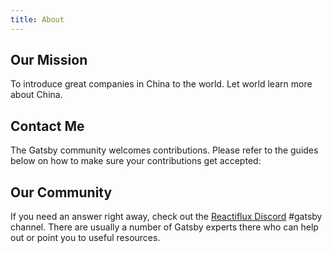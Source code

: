 ```yaml
---
title: About
---
```


## Our Mission

To introduce great companies in China to the world.
Let world learn more about China.

## Contact Me

The Gatsby community welcomes contributions. Please refer to the guides below on how to make sure your contributions get accepted:

## Our Community

If you need an answer right away, check out the
[Reactiflux Discord](https://discord.gg/0ZcbPKXt5bZjGY5n) #gatsby channel. There
are usually a number of Gatsby experts there who can help out or point you to
useful resources.

